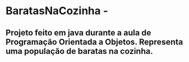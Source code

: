 # BaratasNaCozinha -
## Projeto feito em java durante a aula de Programação Orientada a Objetos. Representa uma população de baratas na cozinha.
